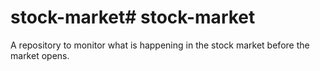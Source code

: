 # stock-market# stock-market

A repository to monitor what is happening in the stock market before the market opens.


